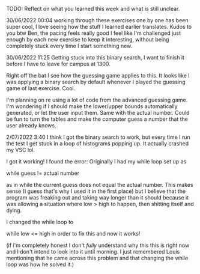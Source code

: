 TODO: Reflect on what you learned this week and what is still unclear.

30/06/2022 00:04 working through these exercises one by one has been super cool, I love seeing how the stuff I learned earlier translates. Kudos to you btw Ben, the pacing feels really good I feel like I'm challenged just enough by each new exercise to keep it interesting, without being completely stuck every time I start something new.

30/06/2022 11:25 Getting stuck into this binary search, I want to finish it before I have to leave for campus at 1300.

Right off the bat I see how the guessing game applies to this. It looks like I was applying a binary search by default whenever I played the guessing game of last exercise. Cool.

I'm planning on re using a lot of code from the advanced guessing game. I'm wondering if I should make the lower/upper bounds automatically generated, or let the user input them. Same with the actual number. Could be fun to turn the tables and make the computer guess a number that the user already knows.

2/07/2022 3:40 I think I got the binary search to work, but every time I run the test I get stuck in a loop of histograms popping up. It actually crashed my VSC lol.

I got it working! I found the error: Originally I had my while loop set up as

while guess != actual number

as in while the current guess does not equal the actual number. This makes sense (I guess that's why I used it in the first place) but I believe that the program was freaking out and taking way longer than it should because it was allowing a situation where low > high to happen, then shitting itself and dying.

I changed the while loop to

while low <= high in order to fix this and now it works!

(if i'm completely honest I don't *fully* understand why this this is right now and I don't intend to look into it until morning. I just remembered Louis mentioning that he came across this problem and that changing the while loop was how he solved it.)